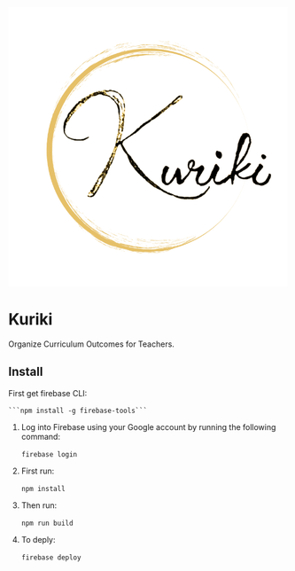 <img src="src/static/images/kuriki-logo-transparent.png">

# Kuriki

Organize Curriculum Outcomes for Teachers.

## Install

First get firebase CLI:

    ```npm install -g firebase-tools```

1. Log into Firebase using your Google account by running the following command:

    ```firebase login```

2. First run:

    ```npm install```

3. Then run:

    ```npm run build```

4. To deply:

    ```firebase deploy```